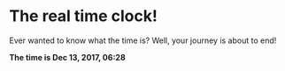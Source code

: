 # The real time clock!

Ever wanted to know what the time is? Well, your journey is about to end!

**The time is Dec 13, 2017, 06:28**